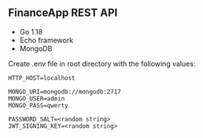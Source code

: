 ## FinanceApp REST API

* Go 1.18
* Echo framework
* MongoDB

Create .env file in root directory with the following values:
```
HTTP_HOST=localhost

MONGO_URI=mongodb://mongodb:2717
MONGO_USER=admin
MONGO_PASS=qwerty

PASSWORD_SALT=<random string>
JWT_SIGNING_KEY=<random string>
```